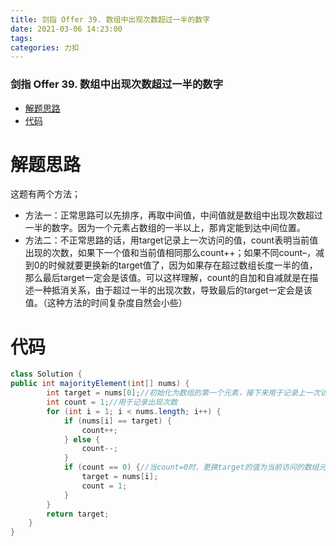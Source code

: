 ```yaml
---
title: 剑指 Offer 39. 数组中出现次数超过一半的数字
date: 2021-03-06 14:23:00
tags: 
categories: 力扣
---
```


<!--more-->

### 剑指 Offer 39. 数组中出现次数超过一半的数字

- [解题思路](#_2)
- [代码](#_6)

# 解题思路

这题有两个方法；

- 方法一：正常思路可以先排序，再取中间值，中间值就是数组中出现次数超过一半的数字。因为一个元素占数组的一半以上，那肯定能到达中间位置。
- 方法二：不正常思路的话，用target记录上一次访问的值，count表明当前值出现的次数，如果下一个值和当前值相同那么count++；如果不同count–，减到0的时候就要更换新的target值了，因为如果存在超过数组长度一半的值，那么最后target一定会是该值。可以这样理解，count的自加和自减就是在描述一种抵消关系，由于超过一半的出现次数，导致最后的target一定会是该值。（这种方法的时间复杂度自然会小些）

# 代码

```java
class Solution {
public int majorityElement(int[] nums) {
        int target = nums[0];//初始化为数组的第一个元素，接下来用于记录上一次访问的值
        int count = 1;//用于记录出现次数
        for (int i = 1; i < nums.length; i++) {
            if (nums[i] == target) {
                count++;
            } else {
                count--;
            }
            if (count == 0) {//当count=0时，更换target的值为当前访问的数组元素的值，次数设为1
                target = nums[i];
                count = 1;
            }
        }
        return target;
    }
}
```